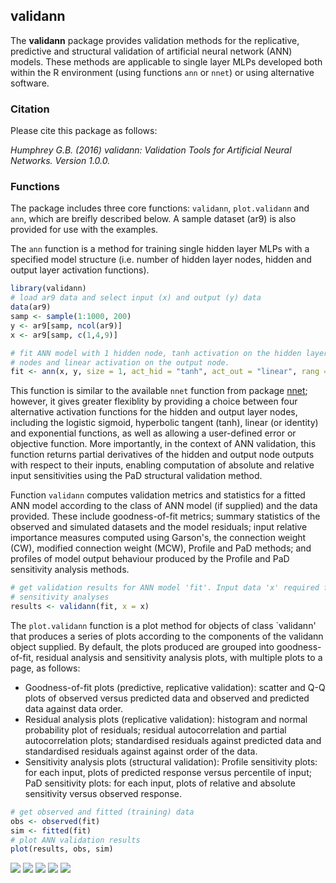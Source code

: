validann
--------

The **validann** package provides validation methods for the replicative, predictive and structural validation of artificial neural network (ANN) models. These methods are applicable to single layer MLPs developed both within the R environment (using functions `ann` or `nnet`) or using alternative software.

### Citation

Please cite this package as follows:

*Humphrey G.B. (2016) validann: Validation Tools for Artificial Neural Networks. Version 1.0.0.*

### Functions

The package includes three core functions: `validann`, `plot.validann` and `ann`, which are breifly described below. A sample dataset (ar9) is also provided for use with the examples.

The `ann` function is a method for training single hidden layer MLPs with a specified model structure (i.e. number of hidden layer nodes, hidden and output layer activation functions).

``` r
library(validann)
# load ar9 data and select input (x) and output (y) data
data(ar9)
samp <- sample(1:1000, 200)
y <- ar9[samp, ncol(ar9)]
x <- ar9[samp, c(1,4,9)]

# fit ANN model with 1 hidden node, tanh activation on the hidden layer
# nodes and linear activation on the output node.
fit <- ann(x, y, size = 1, act_hid = "tanh", act_out = "linear", rang = 0.1)
```

This function is similar to the available `nnet` function from package [nnet](https://cran.r-project.org/web/packages/nnet/index.html); however, it gives greater flexiblity by providing a choice between four alternative activation functions for the hidden and output layer nodes, including the logistic sigmoid, hyperbolic tangent (tanh), linear (or identity) and exponential functions, as well as allowing a user-defined error or objective function. More importantly, in the context of ANN validation, this function returns partial derivatives of the hidden and output node outputs with respect to their inputs, enabling computation of absolute and relative input sensitivities using the PaD structural validation method.

Function `validann` computes validation metrics and statistics for a fitted ANN model according to the class of ANN model (if supplied) and the data provided. These include goodness-of-fit metrics; summary statistics of the observed and simulated datasets and the model residuals; input relative importance measures computed using Garson's, the connection weight (CW), modified connection weight (MCW), Profile and PaD methods; and profiles of model output behaviour produced by the Profile and PaD sensitivity analysis methods.

``` r
# get validation results for ANN model 'fit'. Input data 'x' required for 
# sensitivity analyses
results <- validann(fit, x = x)
```

The `plot.validann` function is a plot method for objects of class \`validann' that produces a series of plots according to the components of the validann object supplied. By default, the plots produced are grouped into goodness-of-fit, residual analysis and sensitivity analysis plots, with multiple plots to a page, as follows:

-   Goodness-of-fit plots (predictive, replicative validation): scatter and Q-Q plots of observed versus predicted data and observed and predicted data against data order.
-   Residual analysis plots (replicative validation): histogram and normal probability plot of residuals; residual autocorrelation and partial autocorrelation plots; standardised residuals against predicted data and standardised residuals against against order of the data.
-   Sensitivity analysis plots (structural validation): Profile sensitivity plots: for each input, plots of predicted response versus percentile of input; PaD sensitivity plots: for each input, plots of relative and absolute sensitivity versus observed response.

``` r
# get observed and fitted (training) data
obs <- observed(fit)
sim <- fitted(fit)
# plot ANN validation results
plot(results, obs, sim)
```

![](README_files/figure-markdown_github/unnamed-chunk-4-1.png) ![](README_files/figure-markdown_github/unnamed-chunk-4-2.png) ![](README_files/figure-markdown_github/unnamed-chunk-4-3.png) ![](README_files/figure-markdown_github/unnamed-chunk-4-4.png) ![](README_files/figure-markdown_github/unnamed-chunk-4-5.png)
